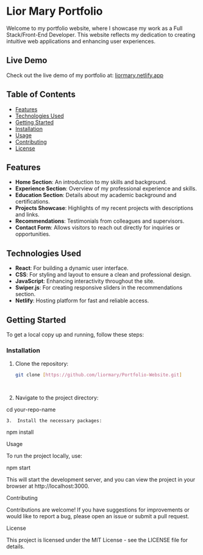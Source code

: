 # Lior Mary Portfolio

Welcome to my portfolio website, where I showcase my work as a Full Stack/Front-End Developer. This website reflects my dedication to creating intuitive web applications and enhancing user experiences.

## Live Demo

Check out the live demo of my portfolio at: [liormary.netlify.app](https://liormary.netlify.app/)

## Table of Contents

- [Features](#features)
- [Technologies Used](#technologies-used)
- [Getting Started](#getting-started)
- [Installation](#installation)
- [Usage](#usage)
- [Contributing](#contributing)
- [License](#license)

## Features

- **Home Section**: An introduction to my skills and background.
- **Experience Section**: Overview of my professional experience and skills.
- **Education Section**: Details about my academic background and certifications.
- **Projects Showcase**: Highlights of my recent projects with descriptions and links.
- **Recommendations**: Testimonials from colleagues and supervisors.
- **Contact Form**: Allows visitors to reach out directly for inquiries or opportunities.

## Technologies Used

- **React**: For building a dynamic user interface.
- **CSS**: For styling and layout to ensure a clean and professional design.
- **JavaScript**: Enhancing interactivity throughout the site.
- **Swiper.js**: For creating responsive sliders in the recommendations section.
- **Netlify**: Hosting platform for fast and reliable access.

## Getting Started

To get a local copy up and running, follow these steps:

### Installation

1. Clone the repository:
   ```bash
   git clone [https://github.com/liormary/Portfolio-Website.git]

	
 2.	Navigate to the project directory:

cd your-repo-name


	3.	Install the necessary packages:

npm install



Usage

To run the project locally, use:

npm start

This will start the development server, and you can view the project in your browser at http://localhost:3000.

Contributing

Contributions are welcome! If you have suggestions for improvements or would like to report a bug, please open an issue or submit a pull request.

License

This project is licensed under the MIT License - see the LICENSE file for details.
